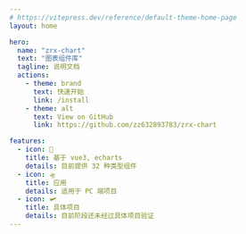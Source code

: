 ```yaml
---
# https://vitepress.dev/reference/default-theme-home-page
layout: home

hero:
  name: "zrx-chart"
  text: "图表组件库"
  tagline: 说明文档
  actions:
    - theme: brand
      text: 快速开始
      link: /install
    - theme: alt
      text: View on GitHub
      link: https://github.com/zz632893783/zrx-chart

features:
  - icon: 🚀
    title: 基于 vue3, echarts
    details: 目前提供 32 种类型组件
  - icon: 🛸
    title: 应用
    details: 适用于 PC 端项目
  - icon: 🛩
    title: 具体项目
    details: 目前阶段还未经过具体项目验证
---
```

<style>
:root {
  --vp-home-hero-name-color: transparent;
  --vp-home-hero-name-background: -webkit-linear-gradient(120deg, #bd34fe, #41d1ff);
}
</style>
